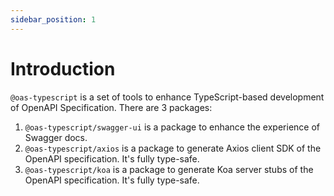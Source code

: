 ```yaml
---
sidebar_position: 1
---
```


# Introduction

`@oas-typescript` is a set of tools to enhance TypeScript-based development of OpenAPI Specification. There are 3 packages:

1. `@oas-typescript/swagger-ui` is a package to enhance the experience of Swagger docs.
2. `@oas-typescript/axios` is a package to generate Axios client SDK of the OpenAPI specification. It's fully type-safe.
3. `@oas-typescript/koa` is a package to generate Koa server stubs of the OpenAPI specification. It's fully type-safe.
